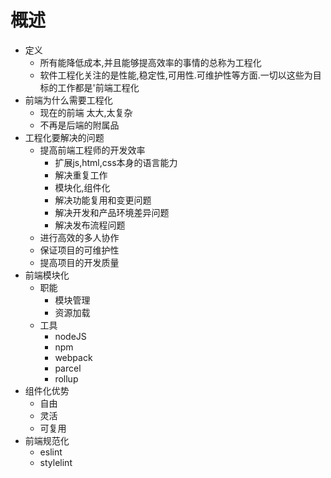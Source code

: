 # 概述

- 定义
  - 所有能降低成本,并且能够提高效率的事情的总称为工程化
  - 软件工程化关注的是性能,稳定性,可用性.可维护性等方面.一切以这些为目标的工作都是'前端工程化
- 前端为什么需要工程化
  - 现在的前端 太大,太复杂
  - 不再是后端的附属品
- 工程化要解决的问题
  - 提高前端工程师的开发效率
    - 扩展js,html,css本身的语言能力
    - 解决重复工作
    - 模块化,组件化
    - 解决功能复用和变更问题
    - 解决开发和产品环境差异问题
    - 解决发布流程问题
  - 进行高效的多人协作
  - 保证项目的可维护性
  - 提高项目的开发质量
- 前端模块化
  - 职能
    - 模块管理
    - 资源加载
  - 工具
    - nodeJS
    - npm
    - webpack
    - parcel
    - rollup
- 组件化优势
  - 自由
  - 灵活
  - 可复用
- 前端规范化
  - eslint
  - stylelint